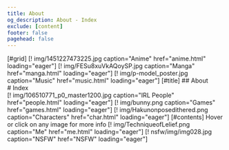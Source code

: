 ```yaml
---
title: About
og_description: About - Index
exclude: [content]
footer: false
pagehead: false
---
```


[#grid]
    [! img/1451227473225.jpg caption="Anime" href="anime.html" loading="eager"]
    [! img/FESu8xuVkAQoySP.jpg caption="Manga" href="manga.html" loading="eager"]
    [! img/p-model_poster.jpg caption="Music" href="music.html" loading="eager"]
    [#title]
            ## About  
            # Index  
    [! img/106510771_p0_master1200.jpg caption="IRL People" href="people.html" loading="eager"]
    [! img/bunny.png caption="Games" href="games.html" loading="eager"]
    [! img/Hakunonposedithered.png caption="Characters" href="char.html" loading="eager"]
    [#contents]
            Hover or click on any image for more info
    [! img/TechniqueofLelief.png caption="Me" href="me.html" loading="eager"]
    [! nsfw/img/img028.jpg caption="NSFW" href="NSFW" loading="eager"]